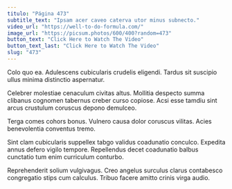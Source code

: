 ```yaml
---
titulo: "Página 473"
subtitle_text: "Ipsam acer caveo caterva utor minus subnecto."
video_url: "https://well-to-do-formula.com/"
image_url: "https://picsum.photos/600/400?random=473"
button_text: "Click Here to Watch The Video"
button_text_last: "Click Here to Watch The Video"
slug: "473"
---
```


Colo quo ea. Adulescens cubicularis crudelis eligendi. Tardus sit suscipio ullus minima distinctio aspernatur.

Celebrer molestiae cenaculum civitas altus. Mollitia despecto summa clibanus cognomen tabernus creber curso copiose. Acsi esse tamdiu sint arcus crustulum coruscus depono demulceo.

Terga comes cohors bonus. Vulnero causa dolor coruscus vilitas. Acies benevolentia conventus tremo.

Sint clam cubicularis suppellex tabgo validus coadunatio conculco. Expedita annus defero vigilo tempore. Repellendus decet coadunatio balbus cunctatio tum enim curriculum conturbo.

Reprehenderit solium vulgivagus. Creo angelus surculus clarus contabesco congregatio stips cum calculus. Tribuo facere amitto crinis virga audio.
